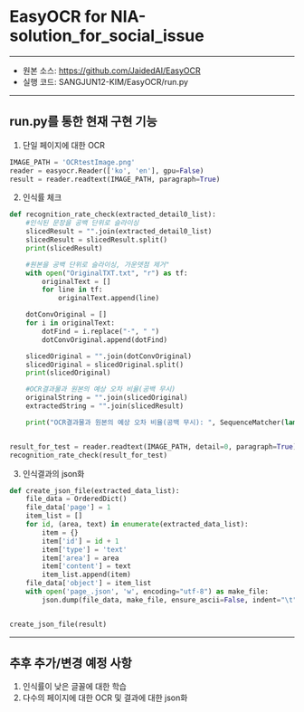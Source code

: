 # EasyOCR for NIA-solution_for_social_issue
***
* 원본 소스: <https://github.com/JaidedAI/EasyOCR>
* 실행 코드: SANGJUN12-KIM/EasyOCR/run.py
***

## run.py를 통한 현재 구현 기능

1. 단일 페이지에 대한 OCR
```python
IMAGE_PATH = 'OCRtestImage.png'
reader = easyocr.Reader(['ko', 'en'], gpu=False)
result = reader.readtext(IMAGE_PATH, paragraph=True)
```

2. 인식률 체크
```python
def recognition_rate_check(extracted_detail0_list):
    #인식된 문장을 공백 단위로 슬라이싱
    slicedResult = "".join(extracted_detail0_list)
    slicedResult = slicedResult.split()
    print(slicedResult)

    #원본을 공백 단위로 슬라이싱, 가운뎃점 제거"
    with open("OriginalTXT.txt", "r") as tf:
        originalText = []
        for line in tf:
            originalText.append(line)

    dotConvOriginal = []
    for i in originalText:
        dotFind = i.replace("·", " ")
        dotConvOriginal.append(dotFind)

    slicedOriginal = "".join(dotConvOriginal)
    slicedOriginal = slicedOriginal.split()
    print(slicedOriginal)

    #OCR결과물과 원본의 예상 오차 비율(공백 무시)
    originalString = "".join(slicedOriginal)
    extractedString = "".join(slicedResult)

    print("OCR결과물과 원본의 예상 오차 비율(공백 무시): ", SequenceMatcher(lambda x: x == " ", originalString, extractedString).ratio())


result_for_test = reader.readtext(IMAGE_PATH, detail=0, paragraph=True)
recognition_rate_check(result_for_test)
```

3. 인식결과의 json화
```python
def create_json_file(extracted_data_list):
    file_data = OrderedDict()
    file_data['page'] = 1
    item_list = []
    for id, (area, text) in enumerate(extracted_data_list):
        item = {}
        item['id'] = id + 1
        item['type'] = 'text'
        item['area'] = area
        item['content'] = text
        item_list.append(item)
    file_data['object'] = item_list
    with open('page_.json', 'w', encoding="utf-8") as make_file:
        json.dump(file_data, make_file, ensure_ascii=False, indent="\t")


create_json_file(result)
```
***

## 추후 추가/변경 예정 사항
1. 인식률이 낮은 글꼴에 대한 학습
2. 다수의 페이지에 대한 OCR 및 결과에 대한 json화



